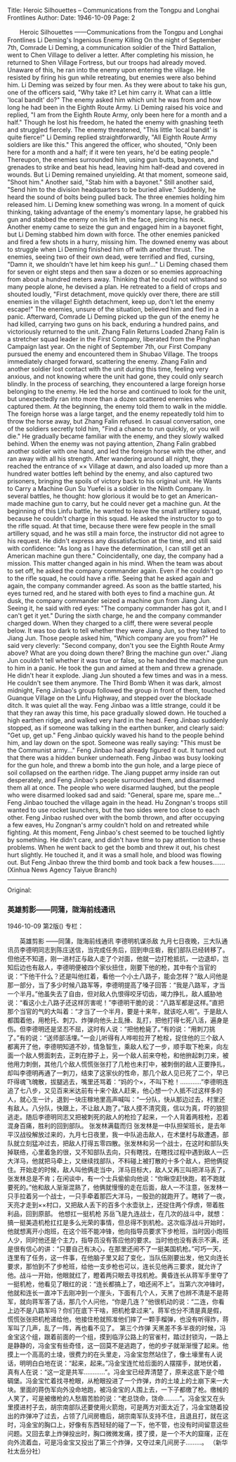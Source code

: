 Title: Heroic Silhouettes – Communications from the Tongpu and Longhai Frontlines
Author: 
Date: 1946-10-09
Page: 2

　　Heroic Silhouettes
    ——Communications from the Tongpu and Longhai Frontlines
            Li Deming's Ingenious Enemy Killing
    On the night of September 7th, Comrade Li Deming, a communication soldier of the Third Battalion, went to Chen Village to deliver a letter. After completing his mission, he returned to Shen Village Fortress, but our troops had already moved. Unaware of this, he ran into the enemy upon entering the village. He resisted by firing his gun while retreating, but enemies were also behind him. Li Deming was seized by four men. As they were about to take his gun, one of the officers said, "Why take it? Let him carry it. What can a little 'local bandit' do?" The enemy asked him which unit he was from and how long he had been in the Eighth Route Army. Li Deming raised his voice and replied, "I am from the Eighth Route Army, only been here for a month and a half." Though he lost his freedom, he hated the enemy with gnashing teeth and struggled fiercely. The enemy threatened, "This little 'local bandit' is quite fierce!" Li Deming replied straightforwardly, "All Eighth Route Army soldiers are like this." This angered the officer, who shouted, "Only been here for a month and a half; if it were ten years, he'd be eating people." Thereupon, the enemies surrounded him, using gun butts, bayonets, and grenades to strike and beat his head, leaving him half-dead and covered in wounds. But Li Deming remained unyielding. At that moment, someone said, "Shoot him." Another said, "Stab him with a bayonet." Still another said, "Send him to the division headquarters to be buried alive." Suddenly, he heard the sound of bolts being pulled back. The three enemies holding him released him. Li Deming knew something was wrong. In a moment of quick thinking, taking advantage of the enemy's momentary lapse, he grabbed his gun and stabbed the enemy on his left in the face, piercing his neck. Another enemy came to seize the gun and engaged him in a bayonet fight, but Li Deming stabbed him down with force. The other enemies panicked and fired a few shots in a hurry, missing him. The downed enemy was about to struggle when Li Deming finished him off with another thrust. The enemies, seeing two of their own dead, were terrified and fled, cursing, "Damn it, we shouldn't have let him keep his gun!..." Li Deming chased them for seven or eight steps and then saw a dozen or so enemies approaching from about a hundred meters away. Thinking that he could not withstand so many people alone, he devised a plan. He retreated to a field of crops and shouted loudly, "First detachment, move quickly over there, there are still enemies in the village! Eighth detachment, keep up, don't let the enemy escape!" The enemies, unsure of the situation, believed him and fled in a panic. Afterward, Comrade Li Deming picked up the gun of the enemy he had killed, carrying two guns on his back, enduring a hundred pains, and victoriously returned to the unit.
            Zhang Falin Returns Loaded
    Zhang Falin is a stretcher squad leader in the First Company, liberated from the Pinghan Campaign last year. On the night of September 7th, our First Company pursued the enemy and encountered them in Shubao Village. The troops immediately charged forward, scattering the enemy. Zhang Falin and another soldier lost contact with the unit during this time, feeling very anxious, and not knowing where the unit had gone, they could only search blindly. In the process of searching, they encountered a large foreign horse belonging to the enemy. He led the horse and continued to look for the unit, but unexpectedly ran into more than a dozen scattered enemies who captured them. At the beginning, the enemy told them to walk in the middle. The foreign horse was a large target, and the enemy repeatedly told him to throw the horse away, but Zhang Falin refused. In casual conversation, one of the soldiers secretly told him, "Find a chance to run quickly, or you will die." He gradually became familiar with the enemy, and they slowly walked behind. When the enemy was not paying attention, Zhang Falin grabbed another soldier with one hand, and led the foreign horse with the other, and ran away with all his strength. After wandering around all night, they reached the entrance of ×× Village at dawn, and also loaded up more than a hundred water bottles left behind by the enemy, and also captured two prisoners, bringing the spoils of victory back to his original unit.
            He Wants to Carry a Machine Gun
    Su Yuefei is a soldier in the Ninth Company. In several battles, he thought: how glorious it would be to get an American-made machine gun to carry, but he could never get a machine gun. At the beginning of this Linfu battle, he wanted to leave the small artillery squad, because he couldn't charge in this squad. He asked the instructor to go to the rifle squad. At that time, because there were few people in the small artillery squad, and he was still a main force, the instructor did not agree to his request. He didn't express any dissatisfaction at the time, and still said with confidence: "As long as I have the determination, I can still get an American machine gun there." Coincidentally, one day, the company had a mission. This matter changed again in his mind. When the team was about to set off, he asked the company commander again. Even if he couldn't go to the rifle squad, he could have a rifle. Seeing that he asked again and again, the company commander agreed. As soon as the battle started, his eyes turned red, and he stared with both eyes to find a machine gun. At dusk, the company commander seized a machine gun from Jiang Jun. Seeing it, he said with red eyes: "The company commander has got it, and I can't get it yet." During the sixth charge, he and the company commander charged down. When they charged to a cliff, there were several people below. It was too dark to tell whether they were Jiang Jun, so they talked to Jiang Jun. Those people asked him, "Which company are you from?" He said very cleverly: "Second company, don't you see the Eighth Route Army above? What are you doing down there? Bring the machine gun over." Jiang Jun couldn't tell whether it was true or false, so he handed the machine gun to him in a panic. He took the gun and aimed at them and threw a grenade. He didn't hear it explode. Jiang Jun shouted a few times and was in a mess. He couldn't see them anymore.
            The Third Bomb
    When it was dark, almost midnight, Feng Jinbao's group followed the group in front of them, touched Guanque Village on the Linfu Highway, and stepped over the blockade ditch. It was quiet all the way. Feng Jinbao was a little strange, could it be that they ran away this time, his pace gradually slowed down. He touched a high earthen ridge, and walked very hard in the head. Feng Jinbao suddenly stopped, as if someone was talking in the earthen bunker, and clearly said: "Get up, get up." Feng Jinbao quickly waved his hand to the people behind him, and lay down on the spot. Someone was really saying: "This must be the Communist army..." Feng Jinbao had already figured it out. It turned out that there was a hidden bunker underneath. Feng Jinbao was busy looking for the gun hole, and threw a bomb into the gun hole, and a large piece of soil collapsed on the earthen ridge. The Jiang puppet army inside ran out desperately, and Feng Jinbao's people surrounded them, and disarmed them all at once. The people who were disarmed laughed, but the people who were disarmed looked sad and said: "General, spare me, spare me..." Feng Jinbao touched the village again in the head. Hu Zongnan's troops still wanted to use rocket launchers, but the two sides were too close to each other. Feng Jinbao rushed over with the bomb thrown, and after occupying a few eaves, Hu Zongnan's army couldn't hold on and retreated while fighting. At this moment, Feng Jinbao's chest seemed to be touched lightly by something. He didn't care, and didn't have time to pay attention to these problems. When he went back to get the bomb and threw it out, his chest hurt slightly. He touched it, and it was a small hole, and blood was flowing out. But Feng Jinbao threw the third bomb and took back a few houses...….
                                              (Xinhua News Agency Taiyue Branch)



<hr /> 

Original: 


### 英雄剪影——同蒲，陇海前线通讯

1946-10-09
第2版()
专栏：

　　英雄剪影
    ——同蒲，陇海前线通讯
            李德明机谋杀敌
    九月七日夜晚，三大队通讯员李德明同志到陈庄送信，当完成任务后，回到申庄砦，我们部队已经转移了。但他还不知道，刚一进村正与敌人走了个对面，他就一边打枪抵抗，一边退却，岂知后边也有敌人，李德明便被四个家伙扭住，刚要下他的枪，其中有个当官的说：“下他干什么？还是叫他扛着，看他一个小土八路子，能会怎样？”敌人问他是那一部分，当了多少时候八路军等，李德明提高了嗓子回答：“我是八路军，才当一个半月。”他虽失去了自由，但对敌人仇恨得咬牙切齿，竭力挣扎，敌人威胁地说：“看这小土八路子还这样厉害呢！”李德明干脆的说：“八路军都是这样。”直把那个当官的气的大叫着：“才当了一个半月，要是十来年，就该吃人啦”。于是敌人都围着他，用枪托、刺刀、炸弹向他头上乱捶、乱打，把他打得七死八活，遍身是伤。但李德明还是坚忍不屈，这时有人说：“把他枪毙了。”有的说：“用刺刀挑了。”有的说：“送师部活埋。”一会儿听得有人哗啦拉开了枪栓，捉住他的三个敌人都离开了他，李德明知道不妙，情急智生，乘敌人松了一步，顺手取下枪来，向左面一个敌人劈面刺去，正刺在脖子上，另一个敌人前来夺枪，和他拚起刺刀来，被他用力刺倒，其他几个敌人慌慌张张打了几枪也未打中，被刺倒的敌人正要挣扎，却叫李德明再通了一刺刀，结束了这家伙的性命，那几个敌人见已死了二个，早已吓得魂飞魄散，拔腿逃去，嘴里还骂着：“妈的个×，不叫下枪！…………”李德明连追了七八步，又见百来米达前有十来个敌人赶来，他心想一个人抵不过这样多的人，就心生一计，退到一块庄稼地里高声喊叫：“一分队，快从那边过去，村里还有敌人。八分队，快跟上，不让敌人跑了。”敌人摸不清究竟，信以为真，吓的狼狈逃走。随后李德明同志又把被刺死的敌人的枪捡了起来，一个人背着两枝枪，忍着混身百痛，胜利的回到部队。
            张发林满载而归
    张发林是一中队担架班长，是去年平汉战役解放过来的，九月七日夜里，我一中队追击敌人，在术堡村与敌遭遇，部队就立刻猛冲过去，把敌人打得五零四散。张发林和另一个战士，在这时和部队失掉联络，心里着急的很，又不知部队去向，只有瞎找，在瞎找过程中遇到敌人一匹大洋马，他就把马牵上，又继续找部队，不料碰上被打散的十多个敌人，把他俩捉住。开始走的时候，敌人叫他俩走当中，洋马目标大，敌人又再三叫把洋马丢了，张发林总是不肯；在闲谈中，有一个士兵偷偷向他说：“你瞅空赶快跑，若不跑就要死的。”他和敌人渐渐混熟了，他俩就慢慢的走在后面，敌人一不注意，张发林一只手拉着另一个战士，一只手牵着那匹大洋马，一股劲的就跑开了。瞎转了一夜，天亮才走到××村口，又把敌人丢下的百多个水壶驮上，还捉住两个俘虏，带着胜利品，回到原部。
            他想扛一挺机枪
    苏岳飞是九连战士，在几次的战斗中，就想：搞一挺美造机枪扛扛是多么光荣的事情，但总得不到机枪。这次临浮战斗开始时，他就想离开小炮班，在这个班不能冲锋，他向指导员要求下步枪班，当时因小炮班人少，同时他还是个主力，指导员没有答应他的要求。当时他也没有表示不满，还是很有信心的讲：“只要自己有决心，在那里还闹不了一挺美国机枪。”可巧一天，连里有了任务，这一件事，在他脑子里又起了变化，当队伍刚要出发，他又向连长要求，那怕到不了步枪班，给他一支步枪也可以，连长见他再三要求，就允许了他。战斗一开始，他眼就红了，瞪着两只眼去寻找机枪。黄昏连长从蒋军手里夺了一挺机枪，他看见了眼红的说：“连长都搞上了，咱还闹不上”。当第六次冲锋时，他就和连长一直冲下去刚冲到一个崖头，下面有几个人，天黑了也辨不清是不是蒋军，就向蒋军答了话，那几个人问他，“你是几连？”他很机动的说：“二连，你看上边不是八路军吗？你们在底下干啥，把机枪拿过来”。蒋军也分不清是真是假，慌慌张张把机枪递给他，他接住枪就照准他们摔了一颗手榴弹，也没有听得炸，蒋军叫了几声，乱了一阵，再也看不见了。
            第三个炸弹
    天黑差不多半夜的时候，冯金宝这个组，跟着前面的一个组，摸到临浮公路上的官雀村，踏过封锁沟，一路上是静静的，冯金宝有些奇怪，这一回莫不是逃跑了，他的步子就渐渐慢了起来。他摸上一个高高的土堎，很费力的在头里走，冯金宝忽然站住了，像土壕里有人说话，明明白白地在说：“起来，起来。”冯金宝连忙给后面的人摆摆手，就地伏着，真有人在说：“这一定是共军…………”。冯金宝已经弄清楚了，原来这底下是个暗碉堡。冯金宝忙着找寻枪眼，从枪眼投进了一个炸弹，炸的土堎上的土崩下来一大块。里面的蒋伪军向外没命地跑，被冯金宝的人围上去，一下子都缴了枪。缴械的人笑了，可是被缴枪的人愁眉苦脸的说：“老总饶命，饶命………”。冯金宝又在头里摸进村子去，胡宗南部队还要使用火箭炮，可是两方对面太近了，冯金宝随着投出的炸弹冲了过去，占领了几间房檐后，胡宗南军队支持不住，且退且打，就在这时，冯金宝的胸口上，好像有东西轻轻的碰了一下，他不管，也没有时间留意这些问题。又回去拿上炸弹投出时，胸口微微发痛，摸了摸，是一个不大的窟窿，正在向外流着血，可是冯金宝又投出了第三个炸弹，又夺过来几间房子………。
                                              （新华社太岳分社）
